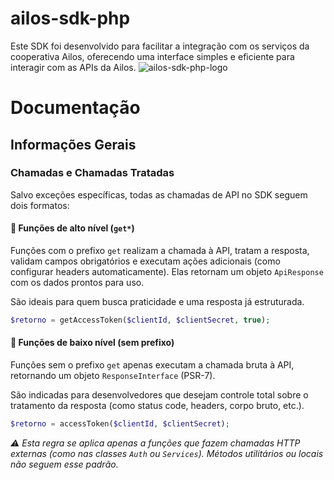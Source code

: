 # ailos-sdk-php
Este SDK foi desenvolvido para facilitar a integração com os serviços da cooperativa Ailos, oferecendo uma interface simples e eficiente para interagir com as APIs da Ailos.
![ailos-sdk-php-logo](https://github.com/user-attachments/assets/83dc22d7-5d17-45a0-be81-11a052d90ceb)

# Documentação

## Informações Gerais

### Chamadas e Chamadas Tratadas

Salvo exceções específicas, todas as chamadas de API no SDK seguem dois formatos:

#### 🔹 Funções de alto nível (`get*`)

Funções com o prefixo `get` realizam a chamada à API, tratam a resposta, validam campos obrigatórios e executam ações adicionais (como configurar headers automaticamente). Elas retornam um objeto `ApiResponse` com os dados prontos para uso.

São ideais para quem busca praticidade e uma resposta já estruturada.

```php
$retorno = getAccessToken($clientId, $clientSecret, true);
```

#### 🔸 Funções de baixo nível (sem prefixo)

Funções sem o prefixo `get` apenas executam a chamada bruta à API, retornando um objeto `ResponseInterface` (PSR-7).

São indicadas para desenvolvedores que desejam controle total sobre o tratamento da resposta (como status code, headers, corpo bruto, etc.).

```php
$retorno = accessToken($clientId, $clientSecret);
```

*⚠️ Esta regra se aplica apenas a funções que fazem chamadas HTTP externas (como nas classes `Auth` ou `Services`).
Métodos utilitários ou locais não seguem esse padrão.*